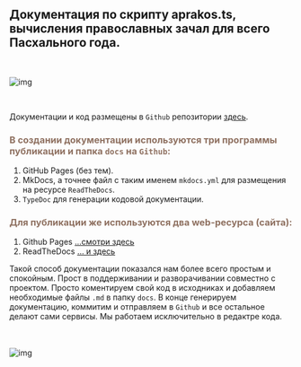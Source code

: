 ## Документация по скрипту aprakos.ts,<br>вычисления православных зачал для всего Пасхального года.

<br>

![img](https://4.bp.blogspot.com/-YwQ8PL9Ml_g/Xc6ViMiv96I/AAAAAAAAEl0/21Cl0nIvEW0bAW5KQfAFevmbZUashMVDwCK4BGAYYCw/s1600/Group%2B2.png)

<br>

Документации и код размещены в `Github` репозитории [здесь](https://github.com/a374ru/aprakos-ts.git).



### <span style="color: #8F7161;">В создании документации используются три программы публикации и папка `docs` на `Github`:

1. GitHub Pages (без тем).
1. MkDocs, а точнее файл с таким именем `mkdocs.yml` для размещения на ресурсе `ReadTheDocs`.
1. `TypeDoc` для генерации кодовой документации.

### <span style="color: #8F7161;">Для публикации же используются два web-ресурса  (сайта):

1. Github Pages […смотри здесь](https://a374ru.github.io/aprakos-ts/)
2. ReadTheDocs [… и здесь ](https://aprakos-ts.readthedocs.io/ru/latest/)
   
Такой способ документации показался нам более всего простым и спокойным. Прост в поддерживании и разворачивании совместно с проектом. 
Просто коментируем свой код в исходниках и добавляем необходимые файлы `.md` в папку `docs`.
В конце генерируем документацию, коммитим и отправляем в `Github` и все остальное делают сами сервисы. Мы работаем исключительно в редактре кода.

<br><br>
![img](https://1.bp.blogspot.com/-wFaMiAHx-Y8/YG3EaVrCDFI/AAAAAAAAGZY/IYjO6zFHW5wjj4I_HrssCIShQpMxWMHlgCLcBGAsYHQ/s800/IMG_2094.PNG)


